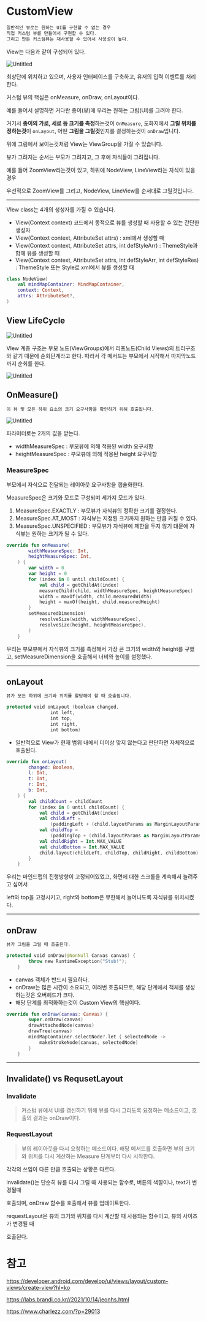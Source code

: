 # CustomView

```kotlin
일반적인 뷰로는 원하는 UI를 구현할 수 없는 경우
직접 커스텀 뷰를 만들어서 구현할 수 있다.
그리고 만든 커스텀뷰는 재사용할 수 있어서 사용성이 높다.
```

View는 다음과 같이 구성되어 있다.

![Untitled](https://file.notion.so/f/f/bea1f681-e907-4ad0-8d9e-c46aa582a35d/fe6c4574-b4ba-4017-b91e-bd8357cead88/Untitled.png?id=08e8e6ab-783b-4746-b7d4-0552c4726850&table=block&spaceId=bea1f681-e907-4ad0-8d9e-c46aa582a35d&expirationTimestamp=1708531200000&signature=bl5dKIqwQ_FMq4pHlely9iU3ezXMVMBQXrREXWUBfhM&downloadName=Untitled.png)

최상단에 위치하고 있으며, 사용자 인터페이스를 구축하고, 유저의 입력 이벤트를 처리한다.

커스텀 뷰의 핵심은 onMeasure, onDraw, onLayout이다.

예를 들어서 설명하면 커다란 종이(뷰)에 우리는 원하는 그림(UI)를 그려야 한다.

거기서 **종이의 가로, 세로 등 크기를 측정**하는것이 `OnMeasure`, 도화지에서 **그릴 위치를 정하는것**이 `onLayout`, 어떤 **그림을 그릴것**인지를 결정하는것이 `onDraw`입니다.

위에 그림에서 보이는것처럼 View는 ViewGroup을 가질 수 있습니다.

뷰가 그려지는 순서는 부모가 그려지고, 그 후에 자식들이 그려집니다.

예를 들어 ZoomView라는것이 있고, 하위에 NodeView, LineView라는 자식이 있을 경우

우선적으로 ZoomView를 그리고, NodeView, LineView를 순서대로 그릴것입니다.

---

VIew class는 4개의 생성자를 가질 수 있습니다.

- View(Context context) 코드에서 동적으로 뷰를 생성할 때 사용할 수 있는 간단한 생성자
- View(Context context, AttributeSet attrs) : xml에서 생성할 때
- View(Context context, AttributeSet attrs, int defStyleArr) : ThemeStyle과 함께 뷰를 생성할 때
- View(Context context, AttributeSet attrs, int defStyleArr, int defStyleRes) : ThemeStyle 또는 Style로 xml에서 뷰를 생성할 때

```kotlin
class NodeView(
    val mindMapContainer: MindMapContainer,
    context: Context,
    attrs: AttributeSet?,
)
```

## View LifeCycle

![Untitled](https://file.notion.so/f/f/bea1f681-e907-4ad0-8d9e-c46aa582a35d/70210056-a30f-4917-90e9-327bc99042c6/Untitled.png?id=668518f2-3820-4288-84dc-58cc7c3dd056&table=block&spaceId=bea1f681-e907-4ad0-8d9e-c46aa582a35d&expirationTimestamp=1708531200000&signature=7jxxn8VuqBpESSZVK-0TMSA0H_qQnxNVpsWjXoUGr1U&downloadName=Untitled.png)

VIew 계층 구조는 부모 노드(ViewGroups)에서 리프노드(Child Views)의 트리구조와 같기 때문에 순회단계라고 한다. 따라서 각 메서드는 부모에서 시작해서 마지막노드까지 순회를 한다.

![Untitled](https://file.notion.so/f/f/bea1f681-e907-4ad0-8d9e-c46aa582a35d/67ea589c-5d2e-44e9-bf37-7f2bf3f0825b/Untitled.png?id=ca688b8e-dfa1-4c44-a432-85d97e836cff&table=block&spaceId=bea1f681-e907-4ad0-8d9e-c46aa582a35d&expirationTimestamp=1708531200000&signature=HeY6Z3g5_KZSvvjSC9Zzm8_qPZIMK-KVBxIqW4wSFUU&downloadName=Untitled.png)

## OnMeasure()

```kotlin
이 뷰 및 모든 하위 요소의 크기 요구사항을 확인하기 위해 호출됩니다.
```

![Untitled](https://file.notion.so/f/f/bea1f681-e907-4ad0-8d9e-c46aa582a35d/f6ec8ead-09ec-4043-8988-efc7b4c338d6/Untitled.png?id=820cd690-c275-4276-87f9-333954d31ca8&table=block&spaceId=bea1f681-e907-4ad0-8d9e-c46aa582a35d&expirationTimestamp=1708531200000&signature=V91iDl8qbn3xRnHCzRZpWUGEXa93LasY13HftJULr-c&downloadName=Untitled.png)

파라미터로는 2개의 값을 받는다.

- widthMeasureSpec : 부모뷰에 의해 적용된 width 요구사항
- heightMeasureSpec : 부모뷰에 의해 적용된 height 요구사항

### MeasureSpec

부모에서 자식으로 전달되는 레이아웃 요구사항을 캡슐화한다.

MeasureSpec은 크기와 모드로 구성되며 세가지 모드가 있다.

1. MeasureSpec.EXACTLY : 부모뷰가 자식뷰의 정확한 크기를 결정한다.
2. MeasureSpec.AT_MOST : 자식뷰는 지정된 크기까지 원하는 만큼 커질 수 있다.
3. MeasureSpec.UNSPECIFIED : 부모뷰가 자식뷰에 제한을 두지 않기 대문에 자식뷰는 원하는 크기가 될 수 있다.

```kotlin
override fun onMeasure(
        widthMeasureSpec: Int,
        heightMeasureSpec: Int,
    ) {
        var width = 0
        var height = 0
        for (index in 0 until childCount) {
            val child = getChildAt(index)
            measureChild(child, widthMeasureSpec, heightMeasureSpec)
            width = maxOf(width, child.measuredWidth)
            height = maxOf(height, child.measuredHeight)
        }
        setMeasuredDimension(
            resolveSize(width, widthMeasureSpec),
            resolveSize(height, heightMeasureSpec),
        )
    }
```

우리는 부모뷰에서 자식뷰의 크기를 측정해서 가장 큰 크기의 width와 height를 구했고, setMeasureDimension을 호출해서 너비와 높이를 설정했다.

---

## onLayout

```kotlin
뷰가 모든 하위에 크기와 위치를 할당해야 할 때 호출됩니다.
```

```kotlin
protected void onLayout (boolean changed, 
                int left, 
                int top, 
                int right, 
                int bottom)
```

- 일반적으로 View가 현재 범위 내에서 더이상 맞지 않는다고 판단하면 자체적으로 호출된다.

```kotlin
override fun onLayout(
        changed: Boolean,
        l: Int,
        t: Int,
        r: Int,
        b: Int,
    ) {
        val childCount = childCount
        for (index in 0 until childCount) {
            val child = getChildAt(index)
            val childLeft =
                (paddingLeft + (child.layoutParams as MarginLayoutParams).leftMargin)
            val childTop =
                (paddingTop + (child.layoutParams as MarginLayoutParams).topMargin)
            val childRight = Int.MAX_VALUE
            val childBottom = Int.MAX_VALUE
            child.layout(childLeft, childTop, childRight, childBottom)
        }
    }
```

우리는 마인드맵의 진행방향이 고정되어있었고, 화면에 대한 스크롤을 계속해서 늘려주고 싶어서

left와 top을 고정시키고, right와 bottom은 무한해서 늘어나도록 자식뷰를 위치시켰다.

---

## onDraw

```kotlin
뷰가 그림을 그릴 때 호출된다.
```

```kotlin
protected void onDraw(@NonNull Canvas canvas) {
        throw new RuntimeException("Stub!");
    }
```

- canvas 객체가 반드시 필요하다.
- onDraw는 많은 시간이 소요되고, 여러번 호출되므로, 해당 단계에서 객체를 생성하는것은 오버헤드가 크다.
- 해당 단계를 최적화하는것이 Custom View의 핵심이다.

```kotlin
override fun onDraw(canvas: Canvas) {
        super.onDraw(canvas)
        drawAttachedNode(canvas)
        drawTree(canvas)
        mindMapContainer.selectNode?.let { selectedNode ->
            makeStrokeNode(canvas, selectedNode)
        }
    }
```

---

## Invalidate() vs RequsetLayout

### Invalidate

> 커스텀 뷰에서 UI를 갱신하기 위해 뷰를 다시 그리도록 요청하는 메소드이고, 호출의 결과는 onDraw이다.
>

### RequestLayout

> 뷰의 레이아웃을 다시 요청하는 메소드이다.
해당 메서드를 호출하면 뷰의 크기와 위치를 다시 계산하는 Measure 단계부터 다시 시작한다.
>

각각의 쓰임이 다른 만큼 호출되는 상황은 다르다.

invalidate()는 단순히 뷰를 다시 그릴 때 사용되는 함수로, 버튼의 색깔이나, text가 변경될때

호출되며, onDraw 함수를 호출해서 뷰를 업데이트한다.

requestLayout은 뷰의 크기와 위치를 다시 계산할 때 사용되는 함수이고, 뷰의 사이즈가 변경될 때

호출된다.

# 참고

https://developer.android.com/develop/ui/views/layout/custom-views/create-view?hl=ko

https://labs.brandi.co.kr//2021/10/14/jeonhs.html

https://www.charlezz.com/?p=29013